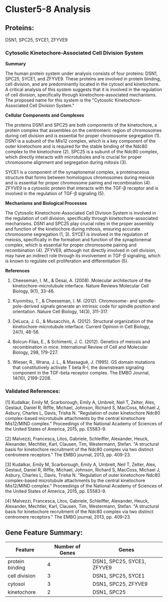 # Cluster5-8 Analysis

## Proteins: 

DSN1, SPC25, SYCE1, ZFYVE9

### Cytosolic Kinetochore-Associated Cell Division System

**Summary**

The human protein system under analysis consists of four proteins: DSN1, SPC25, SYCE1, and ZFYVE9. These proteins are involved in protein binding, cell division, and are predominantly located in the cytosol and kinetochore. A critical analysis of this system suggests that it is involved in the regulation of cell division, specifically through kinetochore-associated mechanisms. The proposed name for this system is the "Cytosolic Kinetochore-Associated Cell Division System."

**Cellular Components and Complexes**

The proteins DSN1 and SPC25 are both components of the kinetochore, a protein complex that assembles on the centromeric region of chromosomes during cell division and is essential for proper chromosome segregation (1). DSN1 is a subunit of the Mis12 complex, which is a key component of the outer kinetochore and is required for the stable binding of the Ndc80 complex to the kinetochore (2). SPC25 is a subunit of the Ndc80 complex, which directly interacts with microtubules and is crucial for proper chromosome alignment and segregation during mitosis (3).

SYCE1 is a component of the synaptonemal complex, a proteinaceous structure that forms between homologous chromosomes during meiosis and is essential for proper chromosome pairing and recombination (4). ZFYVE9 is a cytosolic protein that interacts with the TGF-β receptor and is involved in the regulation of TGF-β signaling (5).

**Mechanisms and Biological Processes**

The Cytosolic Kinetochore-Associated Cell Division System is involved in the regulation of cell division, specifically through kinetochore-associated mechanisms. DSN1 and SPC25 play crucial roles in the proper assembly and function of the kinetochore during mitosis, ensuring accurate chromosome segregation (1, 3). SYCE1 is involved in the regulation of meiosis, specifically in the formation and function of the synaptonemal complex, which is essential for proper chromosome pairing and recombination (4). ZFYVE9, although not directly involved in cell division, may have an indirect role through its involvement in TGF-β signaling, which is known to regulate cell proliferation and differentiation (5).

**References**

1. Cheeseman, I. M., & Desai, A. (2008). Molecular architecture of the kinetochore-microtubule interface. Nature Reviews Molecular Cell Biology, 9(1), 33-46.

2. Kiyomitsu, T., & Cheeseman, I. M. (2012). Chromosome- and spindle-pole-derived signals generate an intrinsic code for spindle position and orientation. Nature Cell Biology, 14(3), 311-317.

3. DeLuca, J. G., & Musacchio, A. (2012). Structural organization of the kinetochore-microtubule interface. Current Opinion in Cell Biology, 24(1), 48-56.

4. Bolcun-Filas, E., & Schimenti, J. C. (2012). Genetics of meiosis and recombination in mice. International Review of Cell and Molecular Biology, 298, 179-227.

5. Wieser, R., Wrana, J. L., & Massagué, J. (1995). GS domain mutations that constitutively activate T beta R-I, the downstream signaling component in the TGF-beta receptor complex. The EMBO Journal, 14(10), 2199-2208.

### Validated References: 

[1] Kudalkar, Emily M, Scarborough, Emily A, Umbreit, Neil T, Zelter, Alex, Gestaut, Daniel R, Riffle, Michael, Johnson, Richard S, MacCoss, Michael J, Asbury, Charles L, Davis, Trisha N. "Regulation of outer kinetochore Ndc80 complex-based microtubule attachments by the central kinetochore Mis12/MIND complex." Proceedings of the National Academy of Sciences of the United States of America, 2015, pp. E5583-9.

[2] Malvezzi, Francesca, Litos, Gabriele, Schleiffer, Alexander, Heuck, Alexander, Mechtler, Karl, Clausen, Tim, Westermann, Stefan. "A structural basis for kinetochore recruitment of the Ndc80 complex via two distinct centromere receptors." The EMBO journal, 2013, pp. 409-23.

[3] Kudalkar, Emily M, Scarborough, Emily A, Umbreit, Neil T, Zelter, Alex, Gestaut, Daniel R, Riffle, Michael, Johnson, Richard S, MacCoss, Michael J, Asbury, Charles L, Davis, Trisha N. "Regulation of outer kinetochore Ndc80 complex-based microtubule attachments by the central kinetochore Mis12/MIND complex." Proceedings of the National Academy of Sciences of the United States of America, 2015, pp. E5583-9.

[4] Malvezzi, Francesca, Litos, Gabriele, Schleiffer, Alexander, Heuck, Alexander, Mechtler, Karl, Clausen, Tim, Westermann, Stefan. "A structural basis for kinetochore recruitment of the Ndc80 complex via two distinct centromere receptors." The EMBO journal, 2013, pp. 409-23.



## Gene Feature Summary: 

| Feature | Number of Genes | Genes |
| --- | --- | --- |
| protein binding | 4 | DSN1, SPC25, SYCE1, ZFYVE9 |
| cell division | 3 | DSN1, SPC25, SYCE1 |
| cytosol | 3 | DSN1, SPC25, ZFYVE9 |
| kinetochore | 2 | DSN1, SPC25 |

